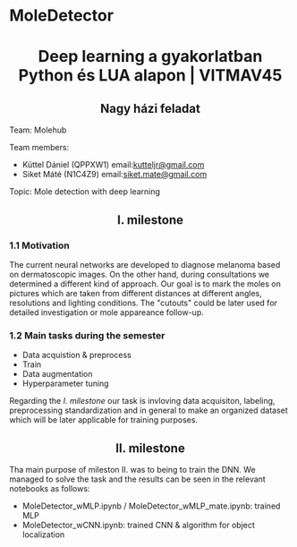 # MoleDetector
<h1 align="center">Deep learning a gyakorlatban Python és LUA alapon | VITMAV45</h1>
<h2 align="center">Nagy házi feladat</h2>

Team: Molehub

Team members:
* Küttel Dániel (QPPXW1) email:kutteljr@gmail.com
* Siket Máté (N1C4Z9) email:siket.mate@gmail.com


Topic: Mole detection with deep learning

<h2 align="center">I. milestone</h2>

### 1.1 Motivation
The current neural networks are developed to diagnose melanoma based on dermatoscopic images. On the other hand, during consultations we determined a different kind of approach. Our goal is to mark the moles on pictures which are taken from different distances at different angles, resolutions and lighting conditions. The "cutouts" could be later used for detailed investigation or mole appareance follow-up.

### 1.2 Main tasks during the semester
* Data acquistion & preprocess
* Train
* Data augmentation
* Hyperparameter tuning

Regarding the <i>I. milestone</i> our task is invloving data acquisiton, labeling, preprocessing standardization and in general to make an organized dataset which will be later applicable for training purposes.

<h2 align="center">II. milestone</h2>

Tha main purpose of mileston II. was to being to train the DNN. We managed to solve the task and the results can be seen in the relevant notebooks as follows:
* MoleDetector_wMLP.ipynb / MoleDetector_wMLP_mate.ipynb: trained MLP
* MoleDetector_wCNN.ipynb: trained CNN & algorithm for object localization